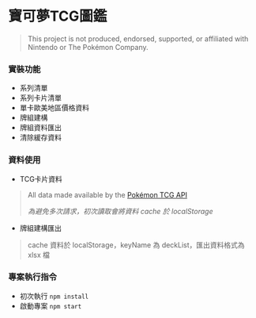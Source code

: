 # 寶可夢TCG圖鑑
> This project is not produced, endorsed, supported, or affiliated with Nintendo or The Pokémon Company.

### 實裝功能
* 系列清單
* 系列卡片清單
* 單卡歐美地區價格資料
* 牌組建構
* 牌組資料匯出
* 清除緩存資料

### 資料使用
* TCG卡片資料
> All data made available by the [Pokémon TCG API](https://pokemontcg.io/)
> 
> *為避免多次請求，初次讀取會將資料 cache 於 localStorage*
* 牌組建構匯出
> cache 資料於 localStorage，keyName 為 deckList，匯出資料格式為 xlsx 檔

### 專案執行指令
* 初次執行 `npm install`
* 啟動專案 `npm start`
